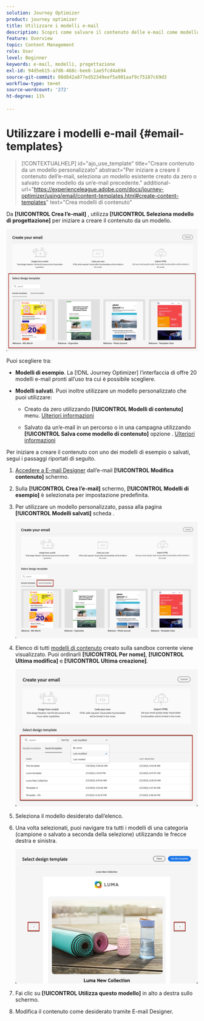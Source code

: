 ```yaml
---
solution: Journey Optimizer
product: journey optimizer
title: Utilizzare i modelli e-mail
description: Scopri come salvare il contenuto delle e-mail come modello e riutilizzarlo in Journey Optimizer
feature: Overview
topic: Content Management
role: User
level: Beginner
keywords: e-mail, modelli, progettazione
exl-id: 94d5e615-a7d6-468c-bee8-1ae5fcd4a694
source-git-commit: 08d842a877ed52349eef5a901aaf9c75187c69d3
workflow-type: tm+mt
source-wordcount: '272'
ht-degree: 11%

---
```


# Utilizzare i modelli e-mail {#email-templates}

>[!CONTEXTUALHELP]
>id="ajo_use_template"
>title="Creare contenuto da un modello personalizzato"
>abstract="Per iniziare a creare il contenuto dell’e-mail, seleziona un modello esistente creato da zero o salvato come modello da un’e-mail precedente."
>additional-url="https://experienceleague.adobe.com/docs/journey-optimizer/using/email/content-templates.html#create-content-templates" text="Crea modelli di contenuto"

Da **[!UICONTROL Crea l’e-mail]** , utilizza **[!UICONTROL Seleziona modello di progettazione]** per iniziare a creare il contenuto da un modello.

![](assets/email_designer-templates.png)

Puoi scegliere tra:

* **Modelli di esempio**. La [!DNL Journey Optimizer] l’interfaccia di offre 20 modelli e-mail pronti all’uso tra cui è possibile scegliere.

* **Modelli salvati**. Puoi inoltre utilizzare un modello personalizzato che puoi utilizzare:

   * Creato da zero utilizzando **[!UICONTROL Modelli di contenuto]** menu. [Ulteriori informazioni](content-templates.md#create-template-from-scratch)

   * Salvato da un’e-mail in un percorso o in una campagna utilizzando **[!UICONTROL Salva come modello di contenuto]** opzione . [Ulteriori informazioni](content-templates.md#save-as-template)

Per iniziare a creare il contenuto con uno dei modelli di esempio o salvati, segui i passaggi riportati di seguito.

1. [Accedere a E-mail Designer](get-started-email-design.md) dall’e-mail **[!UICONTROL Modifica contenuto]** schermo.

1. Sulla **[!UICONTROL Crea l’e-mail]** schermo, **[!UICONTROL Modelli di esempio]** è selezionata per impostazione predefinita.

1. Per utilizzare un modello personalizzato, passa alla pagina **[!UICONTROL Modelli salvati]** scheda .

   ![](assets/email_designer-saved-templates-tab.png)

1. Elenco di tutti [modelli di contenuto](content-templates.md#create-content-templates) creato sulla sandbox corrente viene visualizzato. Puoi ordinarli **[!UICONTROL Per nome]**, **[!UICONTROL Ultima modifica]** e **[!UICONTROL Ultima creazione]**.

   ![](assets/email_designer-saved-templates-filter.png)

1. Seleziona il modello desiderato dall’elenco.

1. Una volta selezionati, puoi navigare tra tutti i modelli di una categoria (campione o salvato a seconda della selezione) utilizzando le frecce destra e sinistra.

   ![](assets/email_designer-saved-templates-navigate.png)

1. Fai clic su **[!UICONTROL Utilizza questo modello]** in alto a destra sullo schermo.

1. Modifica il contenuto come desiderato tramite E-mail Designer.
